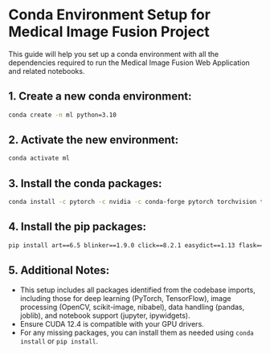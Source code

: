 # Conda Environment Setup for Medical Image Fusion Project

This guide will help you set up a conda environment with all the dependencies required to run the Medical Image Fusion Web Application and related notebooks.

## 1. Create a new conda environment:

```bash
conda create -n ml python=3.10
```

## 2. Activate the new environment:

```bash
conda activate ml
```

## 3. Install the conda packages:

```bash
conda install -c pytorch -c nvidia -c conda-forge pytorch torchvision torchaudio pytorch-cuda=12.4 tensorflow scikit-learn pandas matplotlib seaborn opencv numpy pillow imageio tqdm joblib scipy pywavelets scikit-image
```

## 4. Install the pip packages:

```bash
pip install art==6.5 blinker==1.9.0 click==8.2.1 easydict==1.13 flask==3.1.1 git-filter-repo==2.47.0 hf-xet==1.1.7 importlib-resources==6.5.2 itsdangerous==2.2.0 kornia==0.8.1 kornia-rs==0.1.9 nibabel==5.3.2 nvidia-ml-py==12.575.51 pycm==4.4 pydicom==3.0.1 pynvml==12.0.0 pytorch-wavelets==1.3.0 safetensors==0.6.2 scikit-multilearn==0.2.0 timm==1.0.19 jupyter ipywidgets
```

## 5. Additional Notes:

- This setup includes all packages identified from the codebase imports, including those for deep learning (PyTorch, TensorFlow), image processing (OpenCV, scikit-image, nibabel), data handling (pandas, joblib), and notebook support (jupyter, ipywidgets).
- Ensure CUDA 12.4 is compatible with your GPU drivers.
- For any missing packages, you can install them as needed using `conda install` or `pip install`.
